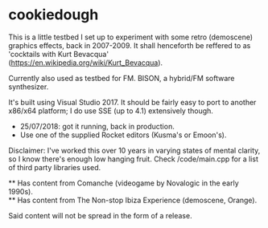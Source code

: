 # cookiedough

This is a little testbed I set up to experiment with some retro (demoscene) graphics effects, back in 2007-2009.
It shall henceforth be reffered to as 'cocktails with Kurt Bevacqua' (https://en.wikipedia.org/wiki/Kurt_Bevacqua).

Currently also used as testbed for FM. BISON, a hybrid/FM software synthesizer.

It's built using Visual Studio 2017.
It should be fairly easy to port to another x86/x64 platform; I do use SSE (up to 4.1) extensively though.

- 25/07/2018: got it running, back in production.
- Use one of the supplied Rocket editors (Kusma's or Emoon's).

Disclaimer: I've worked this over 10 years in varying states of mental clarity, so I know there's enough low hanging fruit.
Check /code/main.cpp for a list of third party libraries used.

** Has content from Comanche (videogame by Novalogic in the early 1990s).  
** Has content from The Non-stop Ibiza Experience (demoscene, Orange).

Said content will not be spread in the form of a release.

